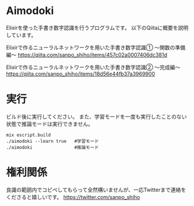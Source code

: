 # Aimodoki

 Elixirを使った手書き数字認識を行うプログラムです。
 以下のQiitaに概要を説明しています。
 
Elixirで作るニューラルネットワークを用いた手書き数字認識① 〜関数の準備編〜
https://qiita.com/sanpo_shiho/items/457c02a0007406dc381d 

Elixirで作るニューラルネットワークを用いた手書き数字認識② 〜完成編〜
https://qiita.com/sanpo_shiho/items/18d56e44fb37a3969900

# 実行

ビルド後に実行してください。
また、学習モードを一度も実行したことのない状態で推論モードは実行できません。

```
mix escript.build
./aimodoki --learn true   #学習モード
./aimodoki                #推論モード
```

# 権利関係
良識の範囲内でコピペしてもらって全然構いませんが、一応Twitterまで連絡をくださると嬉しいです。
https://twitter.com/sanpo_shiho
